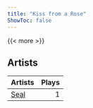 ```yaml
---
title: "Kiss from a Rose"
ShowToc: false
---
```


{{< more >}}

## Artists
Artists | Plays 
----- | -----: 
[Seal](/artists/seal-7070) | 1

